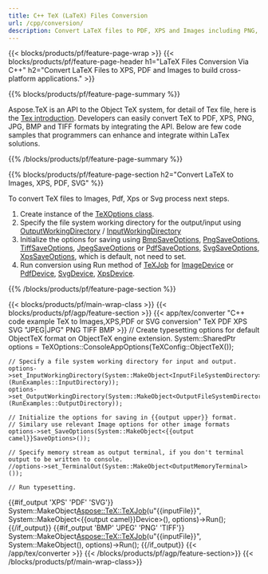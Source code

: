 ```yaml
---
title: C++ TeX (LaTeX) Files Conversion
url: /cpp/conversion/
description: Convert LaTeX files to PDF, XPS and Images including PNG, JPEG, TIFF, BMP with few lines of C++ code.
---
```


{{< blocks/products/pf/feature-page-wrap >}}
{{< blocks/products/pf/feature-page-header h1="LaTeX Files Conversion Via C++" h2="Convert LaTeX Files to XPS, PDF and Images to build cross-platform applications." >}}

{{% blocks/products/pf/feature-page-summary %}}


Aspose.TeX is an API to the Object TeX system, for detail of Tex file, here is the [Tex introduction](https://docs.aspose.com/tex/net/what-is-tex/). Developers can easily convert TeX to PDF, XPS, PNG, JPG, BMP and TIFF formats by integrating the API. Below are few code samples that programmers can enhance and integrate within LaTex solutions.



{{% /blocks/products/pf/feature-page-summary  %}}

{{% blocks/products/pf/feature-page-section  h2="Convert LaTeX to Images, XPS, PDF, SVG" %}}

To convert TeX files to Images, Pdf, Xps or Svg process next steps. 
1. Create instance of the [TeXOptions class](https://reference.aspose.com/tex/cpp/class/aspose.te_x.te_x_options).
2. Specify the file system working directory for the output/input using [OutputWorkingDirectory](https://reference.aspose.com/tex/cpp/class/aspose.te_x.te_x_options#aa4f4ea6dab7db5ba1b40800495f16f63)  / [InputWorkingDirectory](https://reference.aspose.com/tex/cpp/class/aspose.te_x.te_x_options#aa4f4ea6dab7db5ba1b40800495f16f63)
3. Initialize the options for saving using [BmpSaveOptions](https://reference.aspose.com/tex/cpp/class/aspose.te_x.presentation.image.bmp_save_options),
[PngSaveOptions](https://reference.aspose.com/tex/cpp/class/aspose.te_x.presentation.image.png_save_options), 
[TiffSaveOptions](https://reference.aspose.com/tex/cpp/class/aspose.te_x.presentation.image.tiff_save_options),
[JpegSaveOptions](https://reference.aspose.com/tex/cpp/class/aspose.te_x.presentation.image.jpeg_save_options)
 or [PdfSaveOptions](https://reference.aspose.com/tex/cpp/class/aspose.te_x.presentation.pdf.pdf_save_options), 
[SvgSaveOptions](https://reference.aspose.com/tex/cpp/class/aspose.te_x.presentation.svg.svg_save_options), 
[XpsSaveOptions](https://reference.aspose.com/tex/cpp/class/aspose.te_x.presentation.xps.xps_save_options), which is default, not need to set.
4. Run conversion using Run method of [TeXJob](https://apireference.aspose.com/tex/cpp/class/aspose.te_x.te_x_job) for 
[ImageDevice](https://apireference.aspose.com/tex/cpp/class/aspose.te_x.presentation.image.image_device) or
[PdfDevice](https://reference.aspose.com/tex/cpp/class/aspose.te_x.presentation.pdf.pdf_device),
[SvgDevice](https://reference.aspose.com/tex/cpp/class/aspose.te_x.presentation.svg.svg_device),
[XpsDevice](https://reference.aspose.com/tex/cpp/class/aspose.te_x.presentation.xps.xps_device).

{{% /blocks/products/pf/feature-page-section %}}

{{< blocks/products/pf/main-wrap-class >}}
{{< blocks/products/pf/agp/feature-section >}}
{{< app/tex/converter "C++ code example TeX to Images,XPS,PDF or SVG conversion" TeX PDF XPS SVG "JPEG|JPG" PNG TIFF BMP >}}
    // Create typesetting options for default ObjectTeX format on ObjectTeX engine extension.
    System::SharedPtr<TeXOptions> options = TeXOptions::ConsoleAppOptions(TeXConfig::ObjectTeX());

    // Specify a file system working directory for input and output.
    options->set_InputWorkingDirectory(System::MakeObject<InputFileSystemDirectory>(RunExamples::InputDirectory));
    options->set_OutputWorkingDirectory(System::MakeObject<OutputFileSystemDirectory>(RunExamples::OutputDirectory));

    // Initialize the options for saving in {{output upper}} format. 
    // Similary use relevant Image options for other image formats
    options->set_SaveOptions(System::MakeObject<{{output camel}}SaveOptions>());

    // Specify memory stream as output terminal, if you don't terminal output to be written to console.
    //options->set_TerminalOut(System::MakeObject<OutputMemoryTerminal>());

    // Run typesetting.
{{#if_output 'XPS' 'PDF' 'SVG'}}
    System::MakeObject<Aspose::TeX::TeXJob>(u"{{inputFile}}", System::MakeObject<{{output camel}}Device>(), options)->Run();
{{/if_output}}
{{#if_output 'BMP' 'JPEG' 'PNG' 'TIFF'}}
    System::MakeObject<Aspose::TeX::TeXJob>(u"{{inputFile}}", System::MakeObject<ImageDevice>(), options)->Run();
{{/if_output}}
{{< /app/tex/converter >}}
{{< /blocks/products/pf/agp/feature-section>}}
{{< /blocks/products/pf/main-wrap-class>}}


